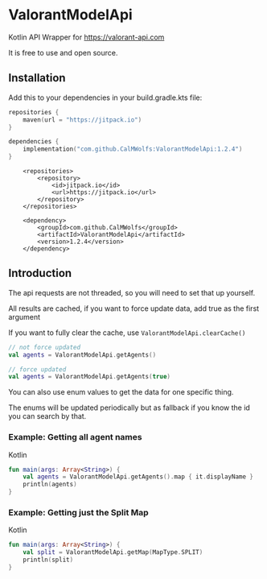 # ValorantModelApi

Kotlin API Wrapper for https://valorant-api.com

It is free to use and open source.

## Installation

Add this to your dependencies in your build.gradle.kts file:

```kts
repositories {
    maven(url = "https://jitpack.io")
}

dependencies {
    implementation("com.github.CalMWolfs:ValorantModelApi:1.2.4")
}
```

```maven
	<repositories>
		<repository>
		    <id>jitpack.io</id>
		    <url>https://jitpack.io</url>
		</repository>
	</repositories>

	<dependency>
	    <groupId>com.github.CalMWolfs</groupId>
	    <artifactId>ValorantModelApi</artifactId>
	    <version>1.2.4</version>
	</dependency>
```

## Introduction

The api requests are not threaded, so you will need to set that up yourself.

All results are cached, if you want to force update data, add true as the first argument

If you want to fully clear the cache, use `ValorantModelApi.clearCache()`

```kt
// not force updated
val agents = ValorantModelApi.getAgents()

// force updated
val agents = ValorantModelApi.getAgents(true)
```

You can also use enum values to get the data for one specific thing. 

The enums will be updated periodically but as fallback if you know the id you can search by that.

### Example: Getting all agent names

Kotlin
```kotlin
fun main(args: Array<String>) {
    val agents = ValorantModelApi.getAgents().map { it.displayName }
    println(agents)
}
```

### Example: Getting just the Split Map

Kotlin
```kotlin
fun main(args: Array<String>) {
    val split = ValorantModelApi.getMap(MapType.SPLIT)
    println(split)
}
```